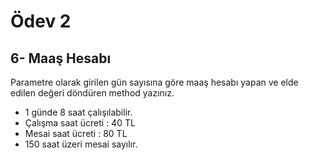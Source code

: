 # Ödev 2

## 6- Maaş Hesabı

Parametre olarak girilen gün sayısına göre maaş hesabı yapan ve elde edilen değeri döndüren method yazınız.

* 1 günde 8 saat çalışılabilir.
* Çalışma saat ücreti : 40 TL
* Mesai saat ücreti : 80 TL
* 150 saat üzeri mesai sayılır.
